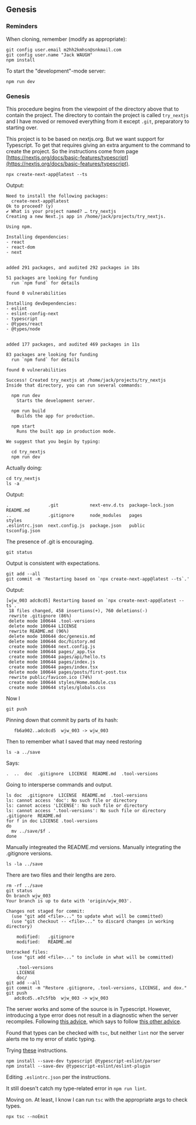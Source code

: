 ## Genesis

### Reminders

When cloning, remember (modify as appropriate):
```
git config user.email m2hh2kmhsn@snkmail.com
git config user.name "Jack WAUGH"
npm install
```
To start the "development"-mode server:
```
npm run dev
```

### Genesis

This procedure begins from the viewpoint of the directory above that to
contain the project. The directory to contain the project is called
`try_nextjs` and I have moved or removed everything from it except `.git`,
preparatory to starting over.

This project is to be based on nextjs.org. But we want support for Typescript.
To get that requires giving an extra argument to the command to create the
project. So the instructions come from page
[https://nextjs.org/docs/basic-features/typescript](https://nextjs.org/docs/basic-features/typescript).
```
npx create-next-app@latest --ts
```
Output:
```
Need to install the following packages:
  create-next-app@latest
Ok to proceed? (y) 
✔ What is your project named? … try_nextjs
Creating a new Next.js app in /home/jack/projects/try_nextjs.

Using npm.

Installing dependencies:
- react
- react-dom
- next


added 291 packages, and audited 292 packages in 18s

51 packages are looking for funding
  run `npm fund` for details

found 0 vulnerabilities

Installing devDependencies:
- eslint
- eslint-config-next
- typescript
- @types/react
- @types/node


added 177 packages, and audited 469 packages in 11s

83 packages are looking for funding
  run `npm fund` for details

found 0 vulnerabilities

Success! Created try_nextjs at /home/jack/projects/try_nextjs
Inside that directory, you can run several commands:

  npm run dev
    Starts the development server.

  npm run build
    Builds the app for production.

  npm start
    Runs the built app in production mode.

We suggest that you begin by typing:

  cd try_nextjs
  npm run dev
```
Actually doing:
```
cd try_nextjs
ls -a
```
Output:
```
.               .git            next-env.d.ts  package-lock.json  README.md
..              .gitignore      node_modules   pages              styles
.eslintrc.json  next.config.js  package.json   public             tsconfig.json
```
The presence of .git is encouraging.
```
git status
```
Output is consistent with expectations.
```
git add --all
git commit -m 'Restarting based on `npx create-next-app@latest --ts`.'
```
Output:
```
[wjw_003 adc8cd5] Restarting based on `npx create-next-app@latest --ts`.
 18 files changed, 458 insertions(+), 760 deletions(-)
 rewrite .gitignore (86%)
 delete mode 100644 .tool-versions
 delete mode 100644 LICENSE
 rewrite README.md (96%)
 delete mode 100644 doc/genesis.md
 delete mode 100644 doc/history.md
 create mode 100644 next.config.js
 create mode 100644 pages/_app.tsx
 create mode 100644 pages/api/hello.ts
 delete mode 100644 pages/index.js
 create mode 100644 pages/index.tsx
 delete mode 100644 pages/posts/first-post.tsx
 rewrite public/favicon.ico (74%)
 create mode 100644 styles/Home.module.css
 create mode 100644 styles/globals.css
```
Now I
```
git push
```
Pinning down that commit by parts of its hash:
```
   fb6a902..adc8cd5  wjw_003 -> wjw_003
```
Then to remember what I saved that may need restoring
```
ls -a ../save
```
Says:
```
.  ..  doc  .gitignore  LICENSE  README.md  .tool-versions
```
Going to intersperse commands and output.
```
ls doc  .gitignore  LICENSE  README.md  .tool-versions
ls: cannot access 'doc': No such file or directory
ls: cannot access 'LICENSE': No such file or directory
ls: cannot access '.tool-versions': No such file or directory
.gitignore  README.md
for f in doc LICENSE .tool-versions
do
  mv ../save/$f .
done
```
Manually integreated the README.md versions.
Manually integrating the .gitignore versions.
```
ls -la ../save
```
There are two files and their lengths are zero.
```
rm -rf ../save
git status
On branch wjw_003
Your branch is up to date with 'origin/wjw_003'.

Changes not staged for commit:
  (use "git add <file>..." to update what will be committed)
  (use "git checkout -- <file>..." to discard changes in working directory)

	modified:   .gitignore
	modified:   README.md

Untracked files:
  (use "git add <file>..." to include in what will be committed)

	.tool-versions
	LICENSE
	doc/
git add --all
git commit -m "Restore .gitignore, .tool-versions, LICENSE, and dox."
git push
   adc8cd5..e7c5fbb  wjw_003 -> wjw_003
```
The server works and some of the source is in Typescript.
However, introducing a type error does not result in a diagnostic
when the server recompiles.
Following
[this advice](https://www.reddit.com/r/typescript/comments/rhwsq6/nextjs_check_for_type_errors/hotfhz6/),
which says to follow
[this other advice](https://nextjs.org/docs/basic-features/eslint).

Found that types can be checked with `tsc`, but neither `lint` nor the
server alerts me to my error of static typing.

Trying
[these]()
instructions.
```
npm install --save-dev typescript @typescript-eslint/parser
npm install --save-dev @typescript-eslint/eslint-plugin
```
Editing `.eslintrc.json` per the instructions.

It still doesn't catch my type-related error in `npm run lint`.

Moving on. At least, I know I can run `tsc` with the appropriate args to
check types.
```
npx tsc --noEmit
```

